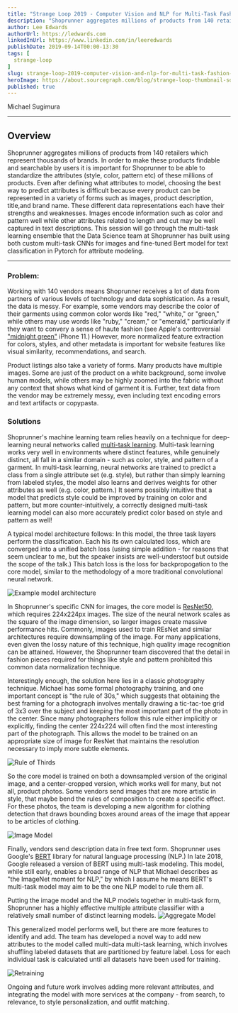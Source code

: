 ```yaml
---
title: "Strange Loop 2019 - Computer Vision and NLP for Multi-Task Fashion Modeling"
description: "Shoprunner aggregates millions of products from 140 retailers which represent thousands of brands. In order to make these products findable and searchable by users it is important for Shoprunner to be able to standardize the attributes (style, color, pattern etc) of these millions of products. Even after defining what attributes to model, choosing the best way to predict attributes is difficult because every product can be represented in a variety of forms such as images, product description, title,and brand name. These different data representations each have their strengths and weaknesses. Images encode information such as color and pattern well while other attributes related to length and cut may be well captured in text descriptions. This session will go through the multi-task learning ensemble that the Data Science team at Shoprunner has built using both custom multi-task CNNs for images and fine-tuned Bert model for text classification in Pytorch for attribute modeling."
author: Lee Edwards
authorUrl: https://ledwards.com
linkedInUrl: https://www.linkedin.com/in/leeredwards
publishDate: 2019-09-14T00:00-13:30
tags: [
  strange-loop
]
slug: strange-loop-2019-computer-vision-and-nlp-for-multi-task-fashion-modeling
heroImage: https://about.sourcegraph.com/blog/strange-loop-thumbnail-square-v2.jpg
published: true
---
```


<div className="container p-0 liveblog-presenters d-flex w-100 text-center">
  <div className="row m-0 w-100">
      <p className=" mr-12 m-0 w-100">
        <span className="liveblog-presenters__name">Michael Sugimura</span>
        <a href="https://twitter.com/sugichan014" target="_blank" title="Twitter"><i className="fa fa-twitter pr-2"></i></a>
        <a href="https://github.com/sugi-chan" target="_blank" title="GitHub"><i className="fa fa-github pr-2"></i></a>
        <a href="https://medium.com/@michaelsugimura" target="_blank" title="Speaker's site"><i className="fa fa-globe pr-2"></i></a>
      </p>
  </div>
</div>

---

## Overview

Shoprunner aggregates millions of products from 140 retailers which represent thousands of brands. In order to make these products findable and searchable by users it is important for Shoprunner to be able to standardize the attributes (style, color, pattern etc) of these millions of products. Even after defining what attributes to model, choosing the best way to predict attributes is difficult because every product can be represented in a variety of forms such as images, product description, title,and brand name. These different data representations each have their strengths and weaknesses. Images encode information such as color and pattern well while other attributes related to length and cut may be well captured in text descriptions. This session will go through the multi-task learning ensemble that the Data Science team at Shoprunner has built using both custom multi-task CNNs for images and fine-tuned Bert model for text classification in Pytorch for attribute modeling.

---

### Problem:
Working with 140 vendors means Shoprunner receives a lot of data from partners of various levels of technology and data sophistication. As a result, the data is messy. For example, some vendors may describe the color of their garments using common color words like "red," "white," or "green," while others may use words like "ruby," "cream," or "emerald," particularly if they want to convery a sense of haute fashion (see Apple's controversial ["midnight green"](https://www.macworld.com/article/3438637/hurry-and-order-your-iphone-11-pro-in-midnight-green-because-they-re-selling-fast.html) iPhone 11.) However, more normalized feature extraction for colors, styles, and other metadata is important for website features like visual similarity, recommendations, and search.

Product listings also take a variety of forms. Many products have multiple images. Some are just of the product on a white background, some involve human models, while others may be highly zoomed into the fabric without any context that shows what kind of garment it is. Further, text data from the vendor may be extremely messy, even including text encoding errors and text artifacts or copypasta.

### Solutions
Shoprunner's machine learning team relies heavily on a technique for deep-learning neural networks called [multi-task learning](http://ruder.io/multi-task/). Multi-task learning works very well in environments where distinct features, while genuinely distinct, all fall in a similar domain - such as color, style, and pattern of a garment. In multi-task learning, neural networks are trained to predict a class from a single attribute set (e.g. style), but rather than simply learning from labeled styles, the model also learns and derives weights for other attributes as well (e.g. color, pattern.) It seems possibly intuitive that a model that predicts style could be improved by training on color and pattern, but more counter-intuitively, a correctly designed multi-task learning model can also more accurately predict color based on style and pattern as well!

A typical model architecture follows:
In this model, the three task layers perform the classification. Each his its own calculated loss, which are converged into a unified batch loss (using simple addition - for reasons that seem unclear to me, but the speaker insists are well-understoof but outside the scope of the talk.) This batch loss is the loss for backpropogation to the core model, similar to the methodology of a more traditional convolutional neural network.

![Example model architecture](/blog/strange-loop-2019/computer-vision-and-nlp-for-multi-task-fashion-modeling-1.jpg)

In Shoprunner's specific CNN for images, the core model is [ResNet50](https://www.kaggle.com/keras/resnet50), which requires 224x224px images. The size of the neural network scales as the square of the image dimension, so larger images create massive performance hits. Commonly, images used to train REsNet and similar architectures require downsampling of the image. For many applications, even given the lossy nature of this technique, high quality image recognition can be attained. However, the Shoprunner team discovered that the detail in fashion pieces required for things like style and pattern prohibited this common data normalization technique.

Interestingly enough, the solution here lies in a classic photography technique. Michael has some formal photography training, and one important concept is "the rule of 30s," which suggests that obtaining the best framing for a photograph involves mentally drawing a tic-tac-toe grid of 3x3 over the subject and keeping the most important part of the photo in the center. Since many photographers follow this rule either implicitly or explicitly, finding the center 224x224 will often find the most interesting part of the photograph. This allows the model to be trained on an appropriate size of image for ResNet that maintains the resolution necessary to imply more subtle elements.

![Rule of Thirds](/blog/strange-loop-2019/computer-vision-and-nlp-for-multi-task-fashion-modeling-2.jpg)

So the core model is trained on both a downsampled version of the original image, and a center-cropped version, which works well for many, but not all, product photos. Some vendors send images that are more artistic in style, that maybe bend the rules of composition to create a specific effect. For these photos, the team is developing a new algorithm for clothing detection that draws bounding boxes around areas of the image that appear to be articles of clothing.

![Image Model](/blog/strange-loop-2019/computer-vision-and-nlp-for-multi-task-fashion-modeling-3.jpg)

Finally, vendors send description data in free text form. Shoprunner uses Google's [BERT](https://github.com/google-research/bert) library for natural language processing (NLP.) In late 2018, Google released a version of BERT using multi-task modeling. This model, while still early, enables a broad range of NLP that Michael describes as "the ImageNet moment for NLP," by which I assume he means BERT's multi-task model may aim to be the one NLP model to rule them all.

Putting the image model and the NLP models together in multi-task form, Shoprunner has a highly effective multiple attribute classifier with a relatively small number of distinct learning models.
![Aggregate Model](/blog/strange-loop-2019/computer-vision-and-nlp-for-multi-task-fashion-modeling-4.jpg)

This generalized model performs well, but there are more features to identify and add. The team has developed a novel way to add new attributes to the model called multi-data multi-task learning, which involves shuffling labeled datasets that are partitioned by feature label. Loss for each individual task is calculated until all datasets have been used for training.

![Retraining](/blog/strange-loop-2019/computer-vision-and-nlp-for-multi-task-fashion-modeling-5.jpg)

Ongoing and future work involves adding more relevant attributes, and integrating the model with more services at the company - from search, to relevance, to style personalization, and outfit matching.
